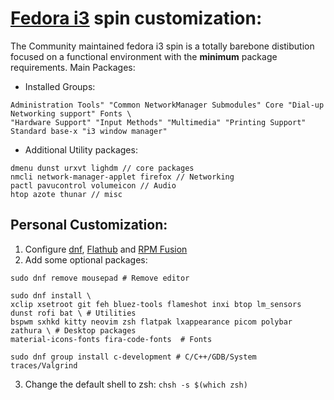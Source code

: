 # [Fedora i3](https://docs.fedoraproject.org/en-US/i3/) spin customization:
The Community maintained fedora i3 spin is a totally barebone distibution focused on a functional environment
with the **minimum** package requirements. Main Packages:
* Installed Groups:
```
Administration Tools" "Common NetworkManager Submodules" Core "Dial-up Networking support" Fonts \
"Hardware Support" "Input Methods" "Multimedia" "Printing Support" Standard base-x "i3 window manager"
```
* Additional Utility packages:
```
dmenu dunst urxvt lighdm // core packages
nmcli network-manager-applet firefox // Networking
pactl pavucontrol volumeicon // Audio
htop azote thunar // misc 
```
## Personal Customization:
1. Configure [dnf](https://github.com/SfikasTeo/Fedora/blob/main/README.md#fedora-package-management-and-dnf), [Flathub](https://github.com/SfikasTeo/Fedora/blob/main/README.md#fedora-package-management-and-dnf) and [RPM Fusion](https://github.com/SfikasTeo/Fedora/blob/main/README.md#fedora-package-management-and-dnf)
2. Add some optional packages:
```
sudo dnf remove mousepad # Remove editor

sudo dnf install \
xclip xsetroot git feh bluez-tools flameshot inxi btop lm_sensors dunst rofi bat \ # Utilities
bspwm sxhkd kitty neovim zsh flatpak lxappearance picom polybar zathura \ # Desktop packages
material-icons-fonts fira-code-fonts  # Fonts

sudo dnf group install c-development # C/C++/GDB/System traces/Valgrind
```
3. Change the default shell to zsh:
`chsh -s $(which zsh)`
